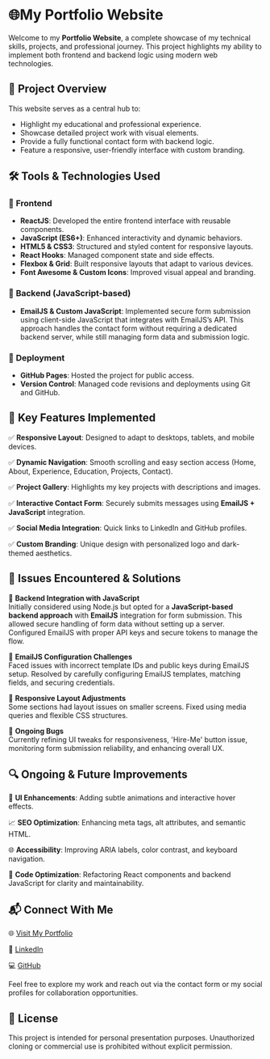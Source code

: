 # 🌐My Portfolio Website

Welcome to my **Portfolio Website**, a complete showcase of my technical skills, projects, and professional journey. This project highlights my ability to implement both frontend and backend logic using modern web technologies.

## 🌟 Project Overview
This website serves as a central hub to:
- Highlight my educational and professional experience.
- Showcase detailed project work with visual elements.
- Provide a fully functional contact form with backend logic.
- Feature a responsive, user-friendly interface with custom branding.

## 🛠️ Tools & Technologies Used
### 🔸 **Frontend**
- **ReactJS**: Developed the entire frontend interface with reusable components.
- **JavaScript (ES6+)**: Enhanced interactivity and dynamic behaviors.
- **HTML5 & CSS3**: Structured and styled content for responsive layouts.
- **React Hooks**: Managed component state and side effects.
- **Flexbox & Grid**: Built responsive layouts that adapt to various devices.
- **Font Awesome & Custom Icons**: Improved visual appeal and branding.

### 🔸 **Backend (JavaScript-based)**
- **EmailJS & Custom JavaScript**: Implemented secure form submission using client-side JavaScript that integrates with EmailJS’s API. This approach handles the contact form without requiring a dedicated backend server, while still managing form data and submission logic.

### 🔸 **Deployment**
- **GitHub Pages**: Hosted the project for public access.
- **Version Control**: Managed code revisions and deployments using Git and GitHub.

## 🚀 Key Features Implemented
✅ **Responsive Layout**: Designed to adapt to desktops, tablets, and mobile devices.

✅ **Dynamic Navigation**: Smooth scrolling and easy section access (Home, About, Experience, Education, Projects, Contact).

✅ **Project Gallery**: Highlights my key projects with descriptions and images.

✅ **Interactive Contact Form**: Securely submits messages using **EmailJS + JavaScript** integration.

✅ **Social Media Integration**: Quick links to LinkedIn and GitHub profiles.

✅ **Custom Branding**: Unique design with personalized logo and dark-themed aesthetics.

## 🐞 Issues Encountered & Solutions
🔹 **Backend Integration with JavaScript**  
Initially considered using Node.js but opted for a **JavaScript-based backend approach** with **EmailJS** integration for form submission. This allowed secure handling of form data without setting up a server. Configured EmailJS with proper API keys and secure tokens to manage the flow.

🔹 **EmailJS Configuration Challenges**  
Faced issues with incorrect template IDs and public keys during EmailJS setup. Resolved by carefully configuring EmailJS templates, matching fields, and securing credentials.

🔹 **Responsive Layout Adjustments**  
Some sections had layout issues on smaller screens. Fixed using media queries and flexible CSS structures.

🔹 **Ongoing Bugs**  
Currently refining UI tweaks for responsiveness, 'Hire-Me' button issue, monitoring form submission reliability, and enhancing overall UX.

## 🔍 Ongoing & Future Improvements
🎨 **UI Enhancements**: Adding subtle animations and interactive hover effects.

📈 **SEO Optimization**: Enhancing meta tags, alt attributes, and semantic HTML.

🌐 **Accessibility**: Improving ARIA labels, color contrast, and keyboard navigation.

🧹 **Code Optimization**: Refactoring React components and backend JavaScript for clarity and maintainability.

## 📬 Connect With Me
🌐 [Visit My Portfolio](https://dhrumiprajapati.github.io/Portfolio/)

🔗 [LinkedIn](https://www.linkedin.com/in/your-linkedin-profile)

💻 [GitHub](https://github.com/dhrumiprajapati)

Feel free to explore my work and reach out via the contact form or my social profiles for collaboration opportunities.

## 📄 License
This project is intended for personal presentation purposes. Unauthorized cloning or commercial use is prohibited without explicit permission.
